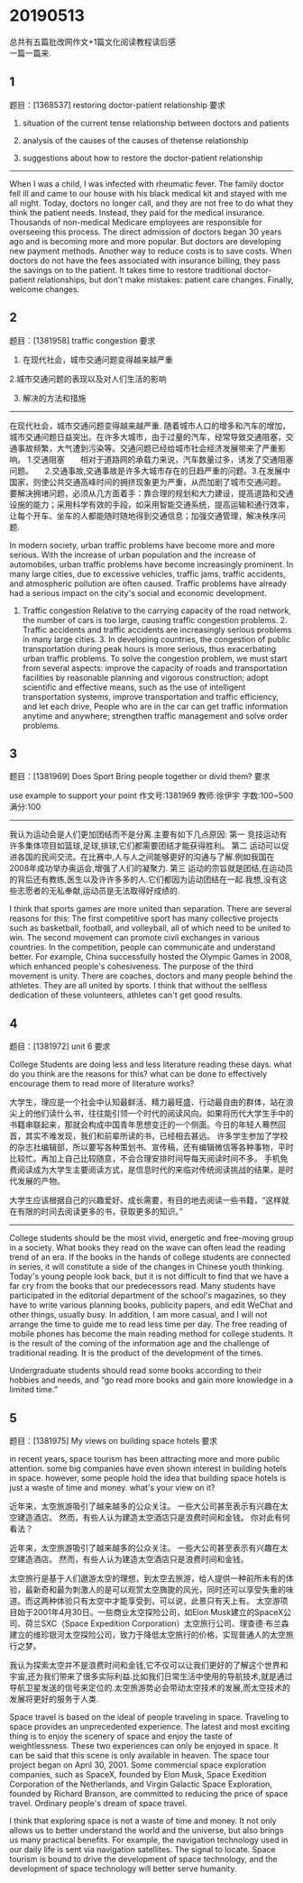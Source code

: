 # 20190513
总共有五篇批改网作文+1篇文化阅读教程读后感  
一篇一篇来.  
## 1

题目：[1368537] restoring doctor-patient relationship
要求

1.    situation of the current tense relationship between doctors and patients

2.    analysis of the causes of the causes of thetense relationship

3.    suggestions about how to restore the doctor-patient relationship


---

When I was a child, I was infected with rheumatic fever. The family doctor fell ill and came to our house with his black medical kit and stayed with me all night.
Today, doctors no longer call, and they are not free to do what they think the patient needs. Instead, they paid for the medical insurance. Thousands of non-medical Medicare employees are responsible for overseeing this process.
The direct admission of doctors began 30 years ago and is becoming more and more popular. But doctors are developing new payment methods. Another way to reduce costs is to save costs. When doctors do not have the fees associated with insurance billing, they pass the savings on to the patient.
It takes time to restore traditional doctor-patient relationships, but don't make mistakes: patient care changes. Finally, welcome changes.


## 2

题目：[1381958] traffic congestion
要求

1. 在现代社会，城市交通问题变得越来越严重

2.城市交通问题的表现以及对人们生活的影响

3. 解决的方法和措施

---
在现代社会，城市交通问题变得越来越严重. 随着城市人口的增多和汽车的增加，城市交通问题日益突出。在许多大城市，由于过量的汽车，经常导致交通阻塞，交通事故频繁，大气遭到污染等。交通问题已经给城市社会经济发展带来了严重影响。
1.交通阻塞　　相对于道路网的承载力来说，汽车数量过多，诱发了交通阻塞问题。　　2.交通事故,交通事故是许多大城市存在的日趋严重的问题。3.在发展中国家，则使公共交通高峰时间的拥挤现象更为严重，从而加剧了城市交通问题。
要解决拥堵问题，必须从几方面着手：靠合理的规划和大力建设，提高道路和交通设施的能力；采用科学有效的手段，如采用智能交通系统，提高运输和通行效率，让每个开车、坐车的人都能随时随地得到交通信息；加强交通管理，解决秩序问题.

In modern society, urban traffic problems have become more and more serious. With the increase of urban population and the increase of automobiles, urban traffic problems have become increasingly prominent. In many large cities, due to excessive vehicles, traffic jams, traffic accidents, and atmospheric pollution are often caused. Traffic problems have already had a serious impact on the city's social and economic development.
1. Traffic congestion Relative to the carrying capacity of the road network, the number of cars is too large, causing traffic congestion problems. 2. Traffic accidents and traffic accidents are increasingly serious problems in many large cities. 3. In developing countries, the congestion of public transportation during peak hours is more serious, thus exacerbating urban traffic problems.
To solve the congestion problem, we must start from several aspects: improve the capacity of roads and transportation facilities by reasonable planning and vigorous construction; adopt scientific and effective means, such as the use of intelligent transportation systems, improve transportation and traffic efficiency, and let each drive, People who are in the car can get traffic information anytime and anywhere; strengthen traffic management and solve order problems.


## 3

题目：[1381969] Does Sport Bring people together or divid them?
要求

use example to support your point
作文号:1381969	教师:徐伊宇 字数:100~500 满分:100

---
我认为运动会是人们更加团结而不是分离.主要有如下几点原因:
第一 竞技运动有许多集体项目如篮球,足球,排球,它们都需要团结才能获得胜利。
第二 运动可以促进各国的民间交流。在比赛中,人与人之间能够更好的沟通与了解.例如我国在2008年成功举办奥运会,增强了人们的凝聚力.
第三 运动的宗旨就是团结,在运动员的背后还有教练,医生以及许许多多的人.它们都因为运动团结在一起.我想,没有这些志愿者的无私奉献,运动员是无法取得好成绩的.

I think that sports games are more united than separation. There are several reasons for this:
The first competitive sport has many collective projects such as basketball, football, and volleyball, all of which need to be united to win.
The second movement can promote civil exchanges in various countries. In the competition, people can communicate and understand better. For example, China successfully hosted the Olympic Games in 2008, which enhanced people's cohesiveness.
The purpose of the third movement is unity. There are coaches, doctors and many people behind the athletes. They are all united by sports. I think that without the selfless dedication of these volunteers, athletes can't get good results.

## 4

题目：[1381972] unit 6
要求

College Students are doing less and less literature reading these days. what do you think are the reasons for this? what can be done to effectively encourage them to read more of literature works?

大学生，理应是一个社会中认知最鲜活、精力最旺盛、行动最自由的群体，站在浪尖上的他们读什么书，往往能引领一个时代的阅读风向。如果将历代大学生手中的书籍串联起来，那就会构成中国青年思想变迁的一个侧面。今日的年轻人蓦然回首，其实不难发现，我们和前辈所读的书，已经相去甚远。
许多学生参加了学校的杂志社编辑部，所以要写各种策划书、宣传稿，还有编辑微信等各种事物，平时比较忙。再加上自己比较随意，不会合理安排时间导每天阅读时间不多。  手机免费阅读成为大学生主要阅读方式，是信息时代的来临对传统阅读挑战的结果，是时代发展的产物。  

大学生应该根据自己的兴趣爱好、成长需要，有目的地去阅读一些书籍，“这样就在有限的时间去阅读更多的书，获取更多的知识。”

---
College students should be the most vivid, energetic and free-moving group in a society. What books they read on the wave can often lead the reading trend of an era. If the books in the hands of college students are connected in series, it will constitute a side of the changes in Chinese youth thinking. Today's young people look back, but it is not difficult to find that we have a far cry from the books that our predecessors read.
Many students have participated in the editorial department of the school's magazines, so they have to write various planning books, publicity papers, and edit WeChat and other things, usually busy. In addition, I am more casual, and I will not arrange the time to guide me to read less time per day. The free reading of mobile phones has become the main reading method for college students. It is the result of the coming of the information age and the challenge of traditional reading. It is the product of the development of the times.

Undergraduate students should read some books according to their hobbies and needs, and “go read more books and gain more knowledge in a limited time.”

## 5


题目：[1381975] My views on building space hotels
要求

in recent years, space tourism has been attracting more and more public attention. some big companies have even shown interest in building hotels in space. however, some people hold the idea that building space hotels is just a waste of time and money. what's your view on it?

近年来，太空旅游吸引了越来越多的公众关注。 一些大公司甚至表示有兴趣在太空建造酒店。 然而，有些人认为建造太空酒店只是浪费时间和金钱。 你对此有何看法？

近年来，太空旅游吸引了越来越多的公众关注。 一些大公司甚至表示有兴趣在太空建造酒店。 然而，有些人认为建造太空酒店只是浪费时间和金钱。

太空旅行是基于人们遨游太空的理想，到太空去旅游，给人提供一种前所未有的体验，最新奇和最为刺激人的是可以观赏太空旖旎的风光，同时还可以享受失重的味道。而这两种体验只有太空中才能享受到，可以说，此景只有天上有。
太空游项目始于2001年4月30日。一些商业太空探险公司，如Elon Musk建立的SpaceX公司、荷兰SXC（Space Expedition Corporation）太空旅行公司、理查德·布兰森建立的维珍银河太空探险公司，致力于降低太空旅行的价格，实现普通人的太空旅行之梦。

我认为探索太空并不是浪费时间和金钱,它不仅可以让我们更好的了解这个世界和宇宙,还为我们带来了很多实际利益.比如我们日常生活中使用的导航技术,就是通过导航卫星发送的信号来定位的.太空旅游势必会带动太空技术的发展,而太空技术的发展将更好的服务于人类.

Space travel is based on the ideal of people traveling in space. Traveling to space provides an unprecedented experience. The latest and most exciting thing is to enjoy the scenery of space and enjoy the taste of weightlessness. These two experiences can only be enjoyed in space. It can be said that this scene is only available in heaven.
The space tour project began on April 30, 2001. Some commercial space exploration companies, such as SpaceX, founded by Elon Musk, Space Exedition Corporation of the Netherlands, and Virgin Galactic Space Exploration, founded by Richard Branson, are committed to reducing the price of space travel. Ordinary people's dream of space travel.

I think that exploring space is not a waste of time and money. It not only allows us to better understand the world and the universe, but also brings us many practical benefits. For example, the navigation technology used in our daily life is sent via navigation satellites. The signal to locate. Space tourism is bound to drive the development of space technology, and the development of space technology will better serve humanity.